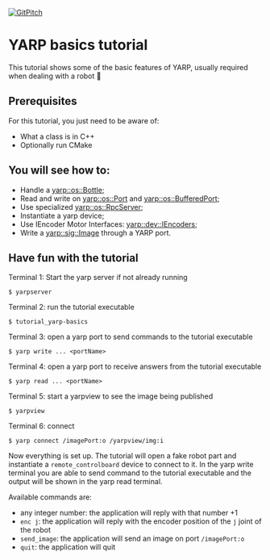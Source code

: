 [![GitPitch](https://gitpitch.com/assets/badge.svg)](https://gitpitch.com/vvasco/icub-training/master?p=tutorial_yarp-basics)

# YARP basics tutorial

This tutorial shows some of the basic features of YARP, usually required when dealing with a robot :robot:

## Prerequisites

For this tutorial, you just need to be aware of:
- What a class is in C++
- Optionally run CMake

## You will see how to:
- Handle a [yarp::os::Bottle](http://www.yarp.it/classyarp_1_1os_1_1Bottle.html);
- Read and write on [yarp::os::Port](http://www.yarp.it/classyarp_1_1os_1_1Port.html) and [yarp::os::BufferedPort](http://www.yarp.it/classyarp_1_1os_1_1BufferedPort.html);
- Use specialized [yarp::os::RpcServer](http://www.yarp.it/classyarp_1_1os_1_1RpcServer.html);
- Instantiate a yarp device;
- Use IEncoder Motor Interfaces: [yarp::dev::IEncoders](http://www.yarp.it/classyarp_1_1dev_1_1IEncoders.html);
- Write a [yarp::sig::Image](http://www.yarp.it/classyarp_1_1sig_1_1Image.html) through a YARP port.

## Have fun with the tutorial

Terminal 1: Start the yarp server if not already running
```
$ yarpserver
```

Terminal 2: run the tutorial executable
```
$ tutorial_yarp-basics
```

Terminal 3: open a yarp port to send commands to the tutorial executable
```
$ yarp write ... <portName>
```

Terminal 4: open a yarp port to receive answers from the tutorial executable
```
$ yarp read ... <portName>
```

Terminal 5: start a yarpview to see the image being published
```
$ yarpview
```

Terminal 6: connect
```
$ yarp connect /imagePort:o /yarpview/img:i
```

Now everything is set up. The tutorial will open a fake robot part and instantiate a `remote_controlboard` device to connect to it.
In the yarp write terminal you are able to send command to the tutorial executable and the output will be shown in the yarp read terminal.

Available commands are:
- any integer number: the application will reply with that number +1
- `enc j`: the application will reply with the encoder position of the `j` joint of the robot
- `send_image`: the application will send an image on port `/imagePort:o`
- `quit`: the application will quit
